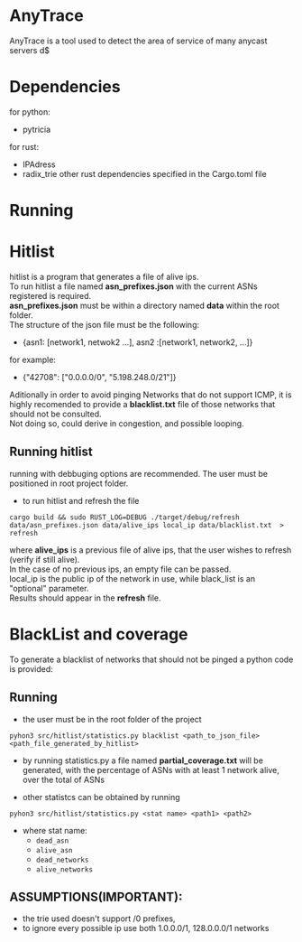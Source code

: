# AnyTrace
AnyTrace is a tool used to detect the area of service of many anycast servers d$

# Dependencies
for python:
- pytricia  

for rust:
- IPAdress
- radix_trie 
other rust dependencies specified in the Cargo.toml file

# Running

# Hitlist
hitlist is a program that generates a file of alive ips.  
To run hitlist a file named **asn_prefixes.json** with the current ASNs registered is required.  
**asn_prefixes.json** must be within a directory named **data** within the root folder.  
The structure of the json file must be the following:  
- {asn1: [network1, netwok2 ...], asn2 :[network1, network2, ...]}  

for example:  
- {"42708": ["0.0.0.0/0", "5.198.248.0/21"]}  

Aditionally in order to avoid pinging Networks that do not support ICMP, it is highly 
recomended to provide a **blacklist.txt** file of those networks that should not be consulted.  
Not doing so, could derive in congestion, and possible looping.


## Running hitlist
running with debbuging options are recommended. The user must be positioned in root project folder.


- to run hitlist and  refresh the file

```
cargo build && sudo RUST_LOG=DEBUG ./target/debug/refresh data/asn_prefixes.json data/alive_ips local_ip data/blacklist.txt  > refresh

```

where **alive_ips** is a previous file of alive ips, that the user wishes to refresh (verify if still alive).  
In the case of no previous ips, an empty file can be passed.  
local_ip is the public ip of the network in use, while black_list is an "optional" parameter.  
Results should appear in the **refresh** file.

# BlackList and coverage
To generate a blacklist of networks that should not be pinged a python code is provided:

## Running 

- the user must be in the root folder of the project

```
pyhon3 src/hitlist/statistics.py blacklist <path_to_json_file> <path_file_generated_by_hitlist>
```

- by running statistics.py a file named **partial_coverage.txt** will be generated,  with the percentage of ASNs with at least
1 network alive, over the total of ASNs

- other statistcs can be obtained by running

```
pyhon3 src/hitlist/statistics.py <stat name> <path1> <path2>
```
- where stat name:
    - `dead_asn`
    - `alive_asn`
    - `dead_networks`
    - `alive_networks`


## ASSUMPTIONS(IMPORTANT):
- the trie used doesn't support /0 prefixes,
- to ignore every possible ip use both 1.0.0.0/1, 128.0.0.0/1 networks
